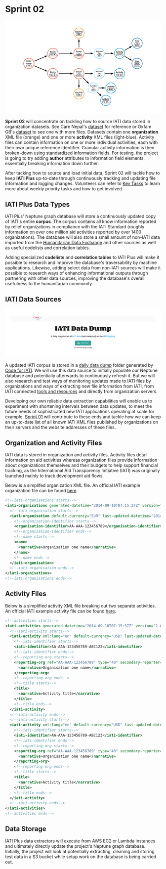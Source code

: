 # Sprint 02

![IATI Plus Database](https://github.com/Humanitarian-AI/IATIPlus/blob/main/Media/IATIPlus_sprints.png)

**Sprint 02** will concentrate on tackling how to source IATI data stored in organization datasets. See Care Nepal's [dataset](https://www.iatiregistry.org/publisher/cnepal) for reference or Oxfam GB's [dataset](https://www.iatiregistry.org/publisher/oxfamgb) to see one with more files. Datasets contain one **organization** XML file (orange) and one or more **activity** XML files (light-blue). Activity files can contain information on one or more individual activities, each with their own unique reference identifier. Granular activity information is then broken-down using standardized information fields. For testing, the project is going to try adding **author** attributes to information field elements, essentially breaking information down further.

After tacking how to source and load initial data, Sprint 02 will tackle how to keep **IATI Plus** up-to-date through continuously tracking and updating file information and logging changes. Volunteers can refer to [Key Tasks](https://github.com/Humanitarian-AI/IATIPlus/blob/main/Documentation/Tasks.md) to learn more about weekly priority tasks and how to get involved.


## IATI Plus Data Types

IATI Plus' Neptune graph database will store a continuously updated copy of IATI's entire **corpus**. The corpus contains all know information reported by relief organizations in compliance with the IATI Standard (roughly information on over one million aid activities reported by over 1400 organizations). The database will also store a small amount of non-IATI data imported from the [Humanitarian Data Exchange](https://data.humdata.org/) and other sources as well as useful codelists and correlation tables.

Adding specialized **codelists** and **correlation tables** to IATI Plus will make it possible to research and improve the database's traversability by machine applications. Likewise, adding select data from non-IATI sources will make it possible to research ways of enhancing informational outputs through partnering with other data sources, improving the database's overall usefulness to the humanitarian community.
 

## IATI Data Sources

![IATI Data Dump](https://github.com/Humanitarian-AI/IATIPlus/blob/main/Media/IATI_datadump.png)

A updated IATI corpus is stored in a [daily data dump](https://github.com/Humanitarian-AI/IATIPlus/blob/main/Resources/IATI-Dropbox.md) folder generated by [Code for IATI](https://codeforiati.org/). We will use this data source to initially populate our Neptune database and potentially afterwards to continuously refresh it. But we will also research and test ways of monitoring updates made to IATI files by organizations and ways of extracting new file information from IATI, from IATI connected [tools and resources](https://iatistandard.org/en/iati-tools-and-resources/) and directly from organization servers.

Developing our own reliable data extraction capabilities will enable us to experiment with shortening intervals between data updates, to meet the future needs of sophisticated new IATI applications operating at scale for example. [Sprint 01]() will contribute to these ends and tackle how we can keep an up-to-date list of all known IATI XML files published by organizations on their servers and the website addresses of these files.

## Organization and Activity Files

IATI data is stored in organization and activity files. Activity files detail information on aid activities whereas organization files provide information about organizations themselves and their budgets to help support financial tracking, as the International Aid Transparency Initiative (IATI) was originally launched mainly to track development aid flows. 

Below is a simplifed organization XML file. An official IATI example organization file can be found [here](https://iatistandard.org/en/iati-standard/203/organisation-standard/example-xml/).

```XML
<!--iati-organisations starts-->
<iati-organisations generated-datetime="2014-09-10T07:15:37Z" version="2.03">
  <!--iati-organisation starts-->
  <iati-organisation default-currency="EUR" last-updated-datetime="2014-09-10T07:15:37Z" xml:lang="en">
    <!--organisation-identifier starts-->
    <organisation-identifier>AA-AAA-123456789</organisation-identifier>
    <!--organisation-identifier ends-->
    <!--name starts-->
    <name>
      <narrative>Organisation one name</narrative>
    </name>
    <!--name ends-->
  </iati-organisation>
  <!--iati-organisation ends-->
</iati-organisations>
<!--iati-organisations ends-->
```

## Activity Files

Below is a simplified activity XML file breaking out two separate activities. An official IATI example activity file can be found [here](https://iatistandard.org/en/iati-standard/203/activity-standard/example-xml/).

```XML
<!--activities starts-->
<iati-activities generated-datetime="2014-09-10T07:15:37Z" version="2.03" linked-data-default="http://data.example.org/">
  <!--iati-activity starts-->
  <iati-activity xml:lang="en" default-currency="USD" last-updated-datetime="2014-09-10T07:15:37Z" humanitarian="1" linked-data-uri="http://data.example.org/123456789" hierarchy="1" budget-not-provided="1">
    <!--iati-identifier starts-->
    <iati-identifier>AA-AAA-123456789-ABC123</iati-identifier>
    <!--iati-identifier ends-->
    <!--reporting-org starts-->
    <reporting-org ref="AA-AAA-123456789" type="40" secondary-reporter="0">
      <narrative>Organisation one name</narrative>
    </reporting-org>
    <!--reporting-org ends-->
    <!--title starts-->
    <title>
      <narrative>Activity title</narrative>
    </title>
    <!--title ends-->
  </iati-activity>
  <!--iati-activity ends-->
  <!--iati-activity starts-->
  <iati-activity xml:lang="en" default-currency="USD" last-updated-datetime="2014-09-10T07:15:37Z" humanitarian="1" linked-data-uri="http://data.example.org/123456789" hierarchy="1" budget-not-provided="1">
    <!--iati-identifier starts-->
    <iati-identifier>AA-AAA-123456789-ABC123</iati-identifier>
    <!--iati-identifier ends-->
    <!--reporting-org starts-->
    <reporting-org ref="AA-AAA-123456789" type="40" secondary-reporter="0">
      <narrative>Organisation one name</narrative>
    </reporting-org>
    <!--reporting-org ends-->
    <!--title starts-->
    <title>
      <narrative>Activity title</narrative>
    </title>
    <!--title ends-->
  </iati-activity>
  <!--iati-activity ends-->
</iati-activities>
<!--activities ends-->
```
## Data Storage

IATI Plus data extractors will execute from AWS EC2 or Lambda instances and ultimately directly update the project's Neptune graph database. Initially, the project will look at potentially extracting, cleaning and storing test data in a S3 bucket while setup work on the database is being carried out.
